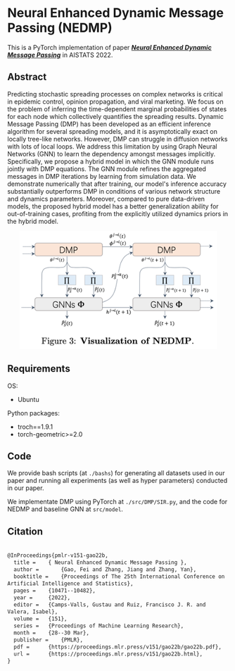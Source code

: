 # Neural Enhanced Dynamic Message Passing (NEDMP)

This is a PyTorch implementation of paper ***[Neural Enhanced Dynamic Message Passing](https://proceedings.mlr.press/v151/gao22b.html)*** in AISTATS 2022.

## Abstract
Predicting stochastic spreading processes on complex networks is critical in epidemic control, opinion propagation, and viral marketing. We focus on the problem of inferring the time-dependent marginal probabilities of states for each node which collectively quantifies the spreading results. Dynamic Message Passing (DMP) has been developed as an efficient inference algorithm for several spreading models, and it is asymptotically exact on locally tree-like networks. However, DMP can struggle in diffusion networks with lots of local loops. We address this limitation by using Graph Neural Networks (GNN) to learn the dependency amongst messages implicitly. Specifically, we propose a hybrid model in which the GNN module runs jointly with DMP equations. The GNN module refines the aggregated messages in DMP iterations by learning from simulation data. We demonstrate numerically that after training, our model's inference accuracy substantially outperforms DMP in conditions of various network structure and dynamics parameters. Moreover, compared to pure data-driven models, the proposed hybrid model has a better generalization ability for out-of-training cases, profiting from the explicitly utilized dynamics priors in the hybrid model.
<p align="center">
  <img src="./NEDMP_vis.png" width="450" title="hover text">
</p>

## Requirements
OS:
- Ubuntu

Python packages:
- troch==1.9.1
- torch-geometric>=2.0

## Code
We provide bash scripts (at `./bashs`) for generating all datasets used in our paper and running all experiments (as well as hyper parameters) conducted in our paper.

We implementate DMP using PyTorch at `./src/DMP/SIR.py`, and the code for NEDMP and baseline GNN at `src/model`.

## Citation
```

@InProceedings{pmlr-v151-gao22b,
  title = 	 { Neural Enhanced Dynamic Message Passing },
  author =       {Gao, Fei and Zhang, Jiang and Zhang, Yan},
  booktitle = 	 {Proceedings of The 25th International Conference on Artificial Intelligence and Statistics},
  pages = 	 {10471--10482},
  year = 	 {2022},
  editor = 	 {Camps-Valls, Gustau and Ruiz, Francisco J. R. and Valera, Isabel},
  volume = 	 {151},
  series = 	 {Proceedings of Machine Learning Research},
  month = 	 {28--30 Mar},
  publisher =    {PMLR},
  pdf = 	 {https://proceedings.mlr.press/v151/gao22b/gao22b.pdf},
  url = 	 {https://proceedings.mlr.press/v151/gao22b.html},
}

```

